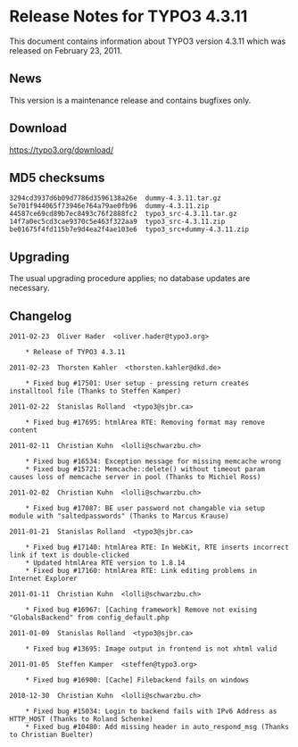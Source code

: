 Release Notes for TYPO3 4.3.11
==============================

This document contains information about TYPO3 version 4.3.11 which was
released on February 23, 2011.

News
----

This version is a maintenance release and contains bugfixes only.

Download
--------

<https://typo3.org/download/>

MD5 checksums
-------------

    3294cd3937d6b09d7786d3596138a26e  dummy-4.3.11.tar.gz
    5e701f944065f73946e764a79ae0fb96  dummy-4.3.11.zip
    44587ce69cd89b7ec8493c76f2888fc2  typo3_src-4.3.11.tar.gz
    14f7a0ec5cd3cae9370c5e463f322aa9  typo3_src-4.3.11.zip
    be01675f4fd115b7e9d4ea2f4ae103e6  typo3_src+dummy-4.3.11.zip

Upgrading
---------

The usual upgrading procedure applies; no database updates are
necessary.

Changelog
---------

    2011-02-23  Oliver Hader  <oliver.hader@typo3.org>

        * Release of TYPO3 4.3.11

    2011-02-23  Thorsten Kahler  <thorsten.kahler@dkd.de>

        * Fixed bug #17501: User setup - pressing return creates installtool file (Thanks to Steffen Kamper)

    2011-02-22  Stanislas Rolland  <typo3@sjbr.ca>

        * Fixed bug #17695: htmlArea RTE: Removing format may remove content

    2011-02-11  Christian Kuhn  <lolli@schwarzbu.ch>

        * Fixed bug #16534: Exception message for missing memcache wrong
        * Fixed bug #15721: Memcache::delete() without timeout param causes loss of memcache server in pool (Thanks to Michiel Ross)

    2011-02-02  Christian Kuhn  <lolli@schwarzbu.ch>

        * Fixed bug #17087: BE user password not changable via setup module with "saltedpasswords" (Thanks to Marcus Krause)

    2011-01-21  Stanislas Rolland  <typo3@sjbr.ca>

        * Fixed bug #17140: htmlArea RTE: In WebKit, RTE inserts incorrect link if text is double-clicked
        * Updated htmlArea RTE version to 1.8.14
        * Fixed bug #17160: htmlArea RTE: Link editing problems in Internet Explorer

    2011-01-11  Christian Kuhn  <lolli@schwarzbu.ch>

        * Fixed bug #16967: [Caching framework] Remove not exising "GlobalsBackend" from config_default.php

    2011-01-09  Stanislas Rolland  <typo3@sjbr.ca>

        * Fixed bug #13695: Image output in frontend is not xhtml valid

    2011-01-05  Steffen Kamper  <steffen@typo3.org>

        * Fixed bug #16900: [Cache] Filebackend fails on windows

    2010-12-30  Christian Kuhn  <lolli@schwarzbu.ch>

        * Fixed bug #15034: Login to backend fails with IPv6 Address as HTTP_HOST (Thanks to Roland Schenke)
        * Fixed bug #10480: Add missing header in auto_respond_msg (Thanks to Christian Buelter)
